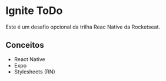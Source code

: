 # Ignite ToDo

Este é um desafio opcional da trilha Reac Native da Rocketseat.

## Conceitos

- React Native
- Expo
- Stylesheets (RN)
